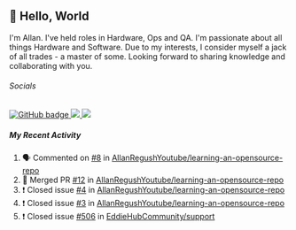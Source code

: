 ## :wave: Hello, World

I'm Allan. I've held roles in Hardware, Ops and QA. I'm passionate about all things Hardware and Software. Due to my interests, I consider myself a jack of all trades - a master of some. Looking forward to sharing knowledge and collaborating with you.

###### Socials
<p align="left">
  <a href="https://github.com/allanregush?tab=followers">
    <img src="https://img.shields.io/github/followers/allanregush?label=Followers&logo=GitHub&style=for-the-badge" alt="GitHub badge" />
  </a>
  <a href="http://twitter.com/allanregush">
    <img src="https://img.shields.io/twitter/follow/allanregush?label=Twitter&logo=twitter&style=for-the-badge" />
  </a>
  <a href="http://youtube.com/UCm3gi8KLvEcIHT1SzSqeOcg?sub_confirmation=1">
    <img src="https://img.shields.io/youtube/views/hdtmIWETSTI?label=YouTube&logo=YouTube&style=for-the-badge" />
  </a>
</p>

##### My Recent Activity
<!--START_SECTION:activity-->
1. 🗣 Commented on [#8](https://github.com/AllanRegushYoutube/learning-an-opensource-repo/issues/8) in [AllanRegushYoutube/learning-an-opensource-repo](https://github.com/AllanRegushYoutube/learning-an-opensource-repo)
2. 🎉 Merged PR [#12](https://github.com/AllanRegushYoutube/learning-an-opensource-repo/pull/12) in [AllanRegushYoutube/learning-an-opensource-repo](https://github.com/AllanRegushYoutube/learning-an-opensource-repo)
3. ❗️ Closed issue [#4](https://github.com/AllanRegushYoutube/learning-an-opensource-repo/issues/4) in [AllanRegushYoutube/learning-an-opensource-repo](https://github.com/AllanRegushYoutube/learning-an-opensource-repo)
4. ❗️ Closed issue [#3](https://github.com/AllanRegushYoutube/learning-an-opensource-repo/issues/3) in [AllanRegushYoutube/learning-an-opensource-repo](https://github.com/AllanRegushYoutube/learning-an-opensource-repo)
5. ❗️ Closed issue [#506](https://github.com/EddieHubCommunity/support/issues/506) in [EddieHubCommunity/support](https://github.com/EddieHubCommunity/support)
<!--END_SECTION:activity-->

<!--
**AllanRegush/AllanRegush** is a ✨ _special_ ✨ repository because its `README.md` (this file) appears on your GitHub profile.

Here are some ideas to get you started:

- 🔭 I’m currently working on ...
- 🌱 I’m currently learning ...
- 👯 I’m looking to collaborate on ...
- 🤔 I’m looking for help with ...
- 💬 Ask me about ...
- 📫 How to reach me: ...
- 😄 Pronouns: ...
- ⚡ Fun fact: ...
-->
